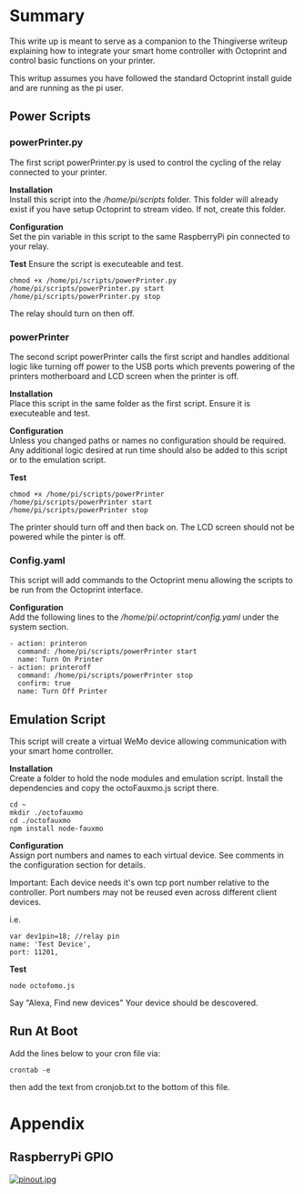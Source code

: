 Summary
===

This write up is meant to serve as a companion to the Thingiverse writeup explaining how to integrate your smart home controller with Octoprint and control basic functions on your printer. 

This writup assumes you have followed the standard Octoprint install guide and are running as the pi user. 

Power Scripts
---


### powerPrinter.py
The first script powerPrinter.py is used to control the cycling of the relay connected to your printer. 

<strong>Installation</strong><br>
Install this script into the */home/pi/scripts* folder. This folder will already exist if you have setup Octoprint to stream video. If not, create this folder.

<strong>Configuration</strong><br>
Set the pin variable in this script to the same RaspberryPi pin connected to your relay. 

<strong>Test</strong>
Ensure the script is executeable and test. 

    chmod +x /home/pi/scripts/powerPrinter.py
    /home/pi/scripts/powerPrinter.py start
    /home/pi/scripts/powerPrinter.py stop

The relay should turn on then off. 

### powerPrinter 
The second script powerPrinter calls the first script and handles additional logic like turning off power to the USB ports which prevents powering of the printers motherboard and LCD screen when the printer is off. 

<strong>Installation</strong><br>
Place this script in the same folder as the first script. Ensure it is executeable and test. 

<strong>Configuration</strong><br>
Unless you changed paths or names no configuration should be required.
Any additional logic desired at run time should also be added to this script or to the emulation script. 

<strong>Test</strong><br>

    chmod +x /home/pi/scripts/powerPrinter
    /home/pi/scripts/powerPrinter start
    /home/pi/scripts/powerPrinter stop

The printer should turn off and then back on. The LCD screen should not be powered while the pinter is off. 

### Config.yaml
This script will add commands to the Octoprint menu allowing the scripts to be run from the Octoprint interface. 

<strong>Configuration</strong><br>
Add the following lines to the */home/pi/.octoprint/config.yaml* under the system section.

    - action: printeron
      command: /home/pi/scripts/powerPrinter start
      name: Turn On Printer
    - action: printeroff
      command: /home/pi/scripts/powerPrinter stop
      confirm: true
      name: Turn Off Printer
 

Emulation Script
--- 
This script will create a virtual WeMo device allowing communication with your smart home controller. 


<strong>Installation</strong><br>
Create a folder to hold the node modules and emulation script. 
Install the dependencies and copy the octoFauxmo.js script there. 

    cd ~
    mkdir ./octofauxmo
    cd ./octofauxmo
    npm install node-fauxmo

<strong>Configuration</strong><br>
Assign port numbers and names to each virtual device. See comments in the configuration section for details.

Important: Each device needs it's own tcp port number relative to the controller. Port numbers may not be reused even across different client devices. 

i.e.

    var dev1pin=18; //relay pin
    name: 'Test Device',
    port: 11201,
    
<strong>Test</strong><br>

    node octofomo.js
   
Say "Alexa, Find new devices" 
Your device should be descovered. 

Run At Boot
---

Add the lines below to your cron file via: 
    
    crontab -e

then add the text from cronjob.txt to the bottom of this file. 

Appendix
===

RaspberryPi GPIO
---
[![pinout.jpg](https://i.postimg.cc/HW07P3W5/pinout.jpg)](https://postimg.cc/bdJJZxtN)

